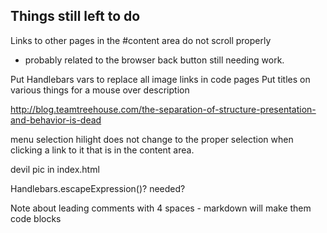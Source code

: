 ## Things still left to do

Links to other pages in the #content area do not scroll properly
 - probably related to the browser back button still needing work.

Put Handlebars vars to replace all image links in code pages
Put titles on various things for a mouse over description



http://blog.teamtreehouse.com/the-separation-of-structure-presentation-and-behavior-is-dead

menu selection hilight does not change to the proper selection when clicking
a link to it that is in the content area.

devil pic in index.html

Handlebars.escapeExpression()? needed?


Note about leading comments with 4 spaces - markdown will make them code
blocks

